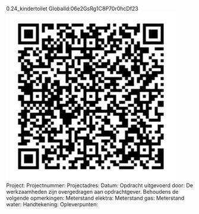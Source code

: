 0.24_kindertoilet
GlobalId:06e2GsRg1C8P70r0hcDf23
![picture](https://github.com/C-Claus/Data-Files/blob/master/QR_codes/KDV/0.24_kindertoilet.png)
Project:
Projectnummer:
Projectadres:
Datum:
Opdracht uitgevoerd door:
De werkzaamheden zijn overgedragen aan opdrachtgever. Behoudens de volgende opmerkingen:
Meterstand elektra:
Meterstand gas:
Meterstand water:
Handtekening:
Opleverpunten:
